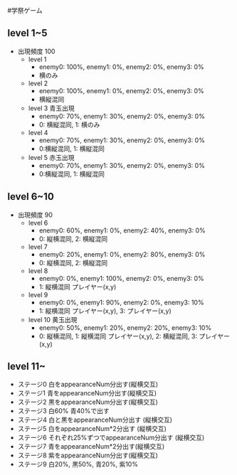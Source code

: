 #学祭ゲーム

## level 1~5
- 出現頻度 100
  - level 1 
    - enemy0: 100%, enemy1: 0%, enemy2: 0%, enemy3: 0%
    - 横のみ
  - level 2 
    - enemy0: 100%, enemy1: 0%, enemy2: 0%, enemy3: 0%
    - 横縦混同
  - level 3 青玉出現
    - enemy0: 70%, enemy1: 30%, enemy2: 0%, enemy3: 0%
    - 0: 横縦混同, 1: 横のみ
  - level 4 
    - enemy0: 70%, enemy1: 30%, enemy2: 0%, enemy3: 0%
    - 0:横縦混同, 1: 横縦混同
  - level 5 赤玉出現
    - enemy0: 70%, enemy1: 30%, enemy2: 0%, enemy3: 0%
    - 0:横縦混同, 1: 横縦混同
  
## level 6~10
- 出現頻度 90
  - level 6
    - enemy0: 60%, enemy1: 0%, enemy2: 40%, enemy3: 0%
    - 0: 縦横混同, 2: 横縦混同
  - level 7
    - enemy0: 20%, enemy1: 0%, enemy2: 80%, enemy3: 0%
    - 0: 縦横混同, 2: 横縦混同
  - level 8
    - enemy0: 0%, enemy1: 100%, enemy2: 0%, enemy3: 0%
    - 1: 縦横混同 プレイヤー(x,y)
  - level 9
    - enemy0: 0%, enemy1: 90%, enemy2: 0%, enemy3: 10%
    - 1: 縦横混同 プレイヤー(x,y), 3: プレイヤー(x,y)
  - level 10 黄玉出現
    - enemy0: 50%, enemy1: 20%, enemy2: 20%, enemy3: 10%
    - 0: 縦横混同, 1: 縦横混同 プレイヤー(x,y), 2: 横縦混同, 3: プレイヤー(x,y)
## level 11~
- ステージ0 白をappearanceNum分出す(縦横交互)
- ステージ1 青をappearanceNum分出す(縦横交互)
- ステージ2 黒をappearanceNum分出す(縦横交互)
- ステージ3 白60% 青40%で出す
- ステージ4 白と黒をappearanceNum分出す (縦横交互)
- ステージ5 白をappearanceNum*2分出す (縦横交互)
- ステージ6 それぞれ25%ずつでappearanceNum分出す (縦横交互)
- ステージ7 青をappearanceNum*2分出す(縦横交互)
- ステージ8 紫をappearanceNum分出す(縦横交互)
- ステージ9 白20%, 黒50%, 青20%, 紫10% 